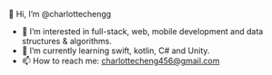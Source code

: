 👋 Hi, I’m @charlottechengg
- 👀 I’m interested in full-stack, web, mobile development and data structures & algorithms.
- 🌱 I’m currently learning swift, kotlin, C# and Unity.
- 📫 How to reach me: charlottecheng456@gmail.com

<!---
charlottechengg/charlottechengg is a ✨ special ✨ repository because its `README.md` (this file) appears on your GitHub profile.
You can click the Preview link to take a look at your changes.
--->　
